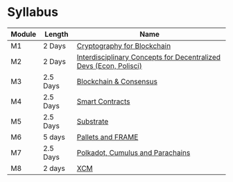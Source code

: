 # Syllabus

| Module | Length   | Name                                                                                |
| ------ | -------- | ----------------------------------------------------------------------------------- |
| M1     | 2 Days   | [Cryptography for Blockchain](./1-Cryptography/)                                    |
| M2     | 2 Days   | [Interdisciplinary Concepts for Decentralized Devs (Econ, Polisci)](./2-Economics/) |
| M3     | 2.5 Days | [Blockchain & Consensus](./3-Blockchain/)                                           |
| M4     | 2.5 Days | [Smart Contracts](./4-Smart_Contracts/)                                             |
| M5     | 2.5 Days | [Substrate](./4-Substrate/)                                                         |
| M6     | 5 days   | [Pallets and FRAME](./5-FRAME/)                                                     |
| M7     | 2.5 Days | [Polkadot, Cumulus and Parachains](./6-Polkadot/)                                   |
| M8     | 2 days   | [XCM](./7-XCM/)                                                                     |
